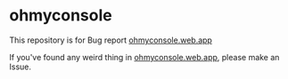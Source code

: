 # ohmyconsole

This repository is for Bug report [ohmyconsole.web.app](https://ohmyconsole.web.app)

If you've found any weird thing in [ohmyconsole.web.app](https://ohmyconsole.web.app), please make an Issue.
